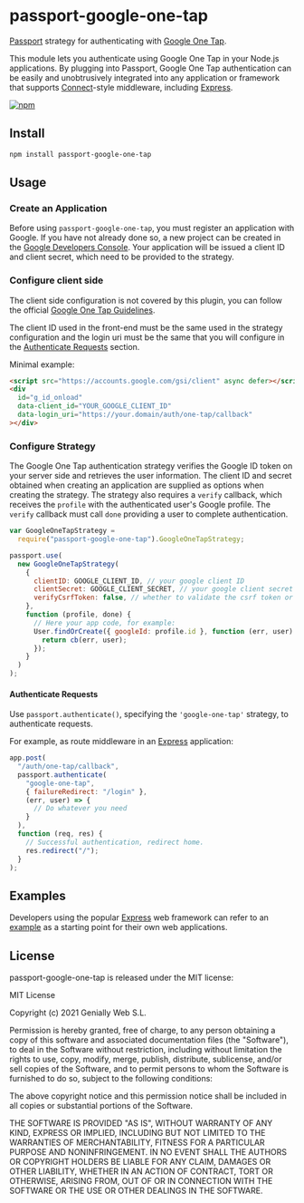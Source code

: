 # passport-google-one-tap

[Passport](http://passportjs.org/) strategy for authenticating with
[Google One Tap](https://developers.google.com/identity/one-tap).

This module lets you authenticate using Google One Tap in your Node.js applications.
By plugging into Passport, Google One Tap authentication can be easily and
unobtrusively integrated into any application or framework that supports
[Connect](http://www.senchalabs.org/connect/)-style middleware, including
[Express](http://expressjs.com/).

[![npm](https://img.shields.io/npm/v/passport-google-one-tap.svg)](https://www.npmjs.com/package/passport-google-one-tap)

## Install

```bash
npm install passport-google-one-tap
```

## Usage

### Create an Application

Before using `passport-google-one-tap`, you must register an application with
Google. If you have not already done so, a new project can be created in the
[Google Developers Console](https://console.developers.google.com/).
Your application will be issued a client ID and client secret, which need to be
provided to the strategy.

### Configure client side

The client side configuration is not covered by this plugin, you can follow
the official [Google One Tap Guidelines](https://developers.google.com/identity/gsi/web/guides/display-google-one-tap).

The client ID used in the front-end must be the same used in
the strategy configuration and the login uri must be the same that you will configure
in the [Authenticate Requests](#authenticate-requests) section.

Minimal example:

```html
<script src="https://accounts.google.com/gsi/client" async defer></script>
<div
  id="g_id_onload"
  data-client_id="YOUR_GOOGLE_CLIENT_ID"
  data-login_uri="https://your.domain/auth/one-tap/callback"
></div>
```

### Configure Strategy

The Google One Tap authentication strategy verifies the
Google ID token on your server side and retrieves the user information.
The client ID and secret obtained when creating an
application are supplied as options when creating the strategy. The strategy
also requires a `verify` callback, which receives the `profile` with the authenticated user's
Google profile. The `verify` callback must call `done` providing a user to
complete authentication.

```javascript
var GoogleOneTapStrategy =
  require("passport-google-one-tap").GoogleOneTapStrategy;

passport.use(
  new GoogleOneTapStrategy(
    {
      clientID: GOOGLE_CLIENT_ID, // your google client ID
      clientSecret: GOOGLE_CLIENT_SECRET, // your google client secret
      verifyCsrfToken: false, // whether to validate the csrf token or not
    },
    function (profile, done) {
      // Here your app code, for example:
      User.findOrCreate({ googleId: profile.id }, function (err, user) {
        return cb(err, user);
      });
    }
  )
);
```

#### Authenticate Requests

Use `passport.authenticate()`, specifying the `'google-one-tap'` strategy, to
authenticate requests.

For example, as route middleware in an [Express](http://expressjs.com/)
application:

```javascript
app.post(
  "/auth/one-tap/callback",
  passport.authenticate(
    "google-one-tap",
    { failureRedirect: "/login" },
    (err, user) => {
      // Do whatever you need
    }
  ),
  function (req, res) {
    // Successful authentication, redirect home.
    res.redirect("/");
  }
);
```

## Examples

Developers using the popular [Express](http://expressjs.com/) web framework can
refer to an [example](https://github.com/Genially/passport-google-one-tap/tree/main/example#readme)
as a starting point for their own web applications.

## License

passport-google-one-tap is released under the MIT license:

MIT License

Copyright (c) 2021 Genially Web S.L.

Permission is hereby granted, free of charge, to any person obtaining a copy
of this software and associated documentation files (the "Software"), to deal
in the Software without restriction, including without limitation the rights
to use, copy, modify, merge, publish, distribute, sublicense, and/or sell
copies of the Software, and to permit persons to whom the Software is
furnished to do so, subject to the following conditions:

The above copyright notice and this permission notice shall be included in all
copies or substantial portions of the Software.

THE SOFTWARE IS PROVIDED "AS IS", WITHOUT WARRANTY OF ANY KIND, EXPRESS OR
IMPLIED, INCLUDING BUT NOT LIMITED TO THE WARRANTIES OF MERCHANTABILITY,
FITNESS FOR A PARTICULAR PURPOSE AND NONINFRINGEMENT. IN NO EVENT SHALL THE
AUTHORS OR COPYRIGHT HOLDERS BE LIABLE FOR ANY CLAIM, DAMAGES OR OTHER
LIABILITY, WHETHER IN AN ACTION OF CONTRACT, TORT OR OTHERWISE, ARISING FROM,
OUT OF OR IN CONNECTION WITH THE SOFTWARE OR THE USE OR OTHER DEALINGS IN THE
SOFTWARE.
